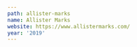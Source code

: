 ```yaml
---
path: allister-marks
name: Allister Marks
website: https://www.allistermarks.com/
year: '2019'
---
```

